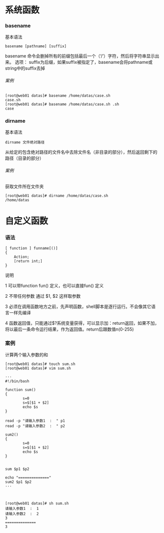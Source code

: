 # 系统函数


### basename
基本语法

```
basename [pathname] [suffix] 
```
basename 命令会删掉所有的前缀包括最后一个（‘/’）字符，然后将字符串显示出来。
选项：
suffix为后缀，如果suffix被指定了，basename会将pathname或string中的suffix去掉

###### 案例


```
[root@web01 datas]# basename /home/datas/case.sh 
case.sh
[root@web01 datas]# basename /home/datas/case.sh .sh
case

```

### dirname

基本语法
```
dirname 文件绝对路径
```

从给定的包含绝对路径的文件名中去除文件名（非目录的部分），然后返回剩下的路径（目录的部分）


###### 案例

获取文件所在文件夹
```
[root@web01 datas]# dirname /home/datas/case.sh 
/home/datas
```


# 自定义函数

### 语法

```
[ function ] funname[()]
{
	Action;
	[return int;]
}
```
说明  

1 可以带function fun() 定义，也可以直接fun() 定义

2 不带任何参数 通过 $1, $2 这样取参数

3 必须在调用函数地方之前，先声明函数，shell脚本是逐行运行。不会像其它语言一样先编译

4 函数返回值，只能通过$?系统变量获得，可以显示加：return返回，如果不加，将以最后一条命令运行结果，作为返回值。return后跟数值n(0-255)


### 案例
计算两个输入参数的和

```
[root@web01 datas]# touch sum.sh
[root@web01 datas]# vim sum.sh 

···
#!/bin/bash

function sum()
{
        s=0
        s=$[$1 + $2]
        echo $s
}

read -p "请输入参数1  :  " p1
read -p "请输入参数2  :  " p2

sum2()
{
        s=0
        s=$[$1 + $2]
        echo $s
}


sum $p1 $p2

echo "=============="
sum2 $p1 $p2
···



[root@web01 datas]# sh sum.sh 
请输入参数1  :  1
请输入参数2  :  2
3
==============
3

```


